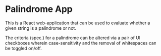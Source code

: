 # Palindrome App

This is a React web-application that can be used to evaluate whether a given string is a palindrome or not.

The criteria (spec.) for a palindrome can be altered via a pair of UI checkboxes wherein case-sensitivity and the 
removal of whitespaces can be toggled on/off.